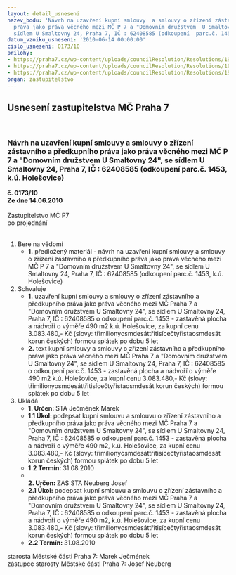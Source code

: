 ```yaml
---
layout: detail_usneseni
nazev_bodu: 'Návrh na uzavření kupní smlouvy  a smlouvy o zřízení zástavního a předkupního
  práva jako práva věcného mezi MČ P 7 a "Domovním družstvem  U Smaltovny 24", se
  sídlem U Smaltovny 24, Praha 7, IČ : 62408585 (odkoupení  parc.č. 1453, k.ú. Holešovice)'
datum_vzniku_usneseni: '2010-06-14 00:00:00'
cislo_usneseni: 0173/10
prilohy:
- https://praha7.cz/wp-content/uploads/councilResolution/Resolutions/19579/3-10-z%c3%a1m%c4%9br_prodeje.pdf
- https://praha7.cz/wp-content/uploads/councilResolution/Resolutions/19579/3-10-bd_u_smaltovny_24_1380_-_ks_pozemek,_spl%c3%a1tky_a_z%c3%a1stava.doc
- https://praha7.cz/wp-content/uploads/councilResolution/Resolutions/19579/3-10-rada_0511_10-r_ze_dne_25.05.2010.doc
organ: zastupitelstvo
---
```

<div id="ucUsn_pList" class="usn">
	<span><h2>Usnesení zastupitelstva MČ Praha 7 </h2>
<br></span><div class="standBody">
<span><h3>Návrh na uzavření kupní smlouvy  a smlouvy o zřízení zástavního a předkupního práva jako práva věcného mezi MČ P 7 a "Domovním družstvem  U Smaltovny 24", se sídlem U Smaltovny 24, Praha 7, IČ : 62408585 (odkoupení  parc.č. 1453, k.ú. Holešovice)</h3></span><div class="center">
		<strong>č. 0173/10</strong><br>
	</div>
<div class="center">
		<strong>Ze dne 14.06.2010</strong><br><br>
	</div>Zastupitelstvo MČ P7<br> po projednání<br><br><ol>
<li>Bere na vědomí<ul><li>
<strong>1.</strong> předložený materiál - návrh na uzavření kupní smlouvy  a smlouvy o zřízení zástavního a předkupního práva jako práva věcného mezi MČ P 7 a "Domovním družstvem  U Smaltovny 24", se sídlem U Smaltovny 24, Praha 7, IČ : 62408585 (odkoupení  parc.č. 1453, k.ú. Holešovice)</li></ul>
</li>
<li>Schvaluje<ul>
<li>
<strong>1.</strong> uzavření kupní smlouvy  a smlouvy o zřízení zástavního a předkupního práva jako práva věcného mezi MČ Praha 7 a "Domovním družstvem U Smaltovny 24", se sídlem U Smaltovny 24, Praha 7, IČ : 62408585 o odkoupení  parc.č. 1453 - zastavěná plocha a nádvoří o výměře 490 m2 k.ú. Holešovice, za kupní cenu 3.083.480,- Kč (slovy: třimilionyosmdesáttřitisícečtyřistaosmdesát korun českých) formou splátek po dobu 5 let </li>
<li>
<strong>2.</strong> text kupní smlouvy  a smlouvy o zřízení zástavního a předkupního práva jako práva věcného mezi MČ Praha 7 a "Domovním družstvem U Smaltovny 24",               se sídlem U Smaltovny 24, Praha 7, IČ : 62408585 o odkoupení  parc.č. 1453 - zastavěná plocha a nádvoří o výměře 490 m2 k.ú. Holešovice, za kupní cenu 3.083.480,- Kč (slovy: třimilionyosmdesáttřitisícečtyřistaosmdesát korun českých) formou splátek po dobu 5 let</li>
</ul>
</li>
<li>Ukládá<ul>
<li>
<strong>1. Určen: </strong>STA Ječmének Marek</li>
<li>
<strong>1.1 Úkol: </strong>podepsat kupní smlouvu  a smlouvu o zřízení zástavního a předkupního práva jako práva věcného mezi MČ Praha 7 a "Domovním družstvem U Smaltovny 24", se sídlem U Smaltovny 24, Praha 7, IČ : 62408585 o odkoupení  parc.č. 1453 - zastavěná plocha a nádvoří o výměře 490 m2, k.ú. Holešovice, za kupní cenu 3.083.480,- Kč (slovy: třimilionyosmdesáttřitisícečtyřistaosmdesát korun českých) formou splátek po dobu 5 let</li>
<li>
<strong>1.2 Termín: </strong>31.08.2010</li>
<li>
<strong><br>2. Určen: </strong>ZAS STA Neuberg Josef</li>
<li>
<strong>2.1 Úkol: </strong>podepsat kupní smlouvu  a smlouvu o zřízení zástavního a předkupního práva jako práva věcného mezi MČ Praha 7 a "Domovním družstvem U Smaltovny 24", se sídlem U Smaltovny 24, Praha 7, IČ : 62408585 o odkoupení  parc.č. 1453 - zastavěná plocha a nádvoří o výměře 490 m2, k.ú. Holešovice, za kupní cenu 3.083.480,- Kč (slovy: třimilionyosmdesáttřitisícečtyřistaosmdesát korun českých) formou splátek po dobu 5 let</li>
<li>
<strong>2.2 Termín: </strong>31.08.2010</li>
</ul>
</li>
</ol>starosta Městské části Praha 7: Marek Ječmének<br>zástupce starosty Městské části Praha 7: Josef Neuberg
</div>
</div>